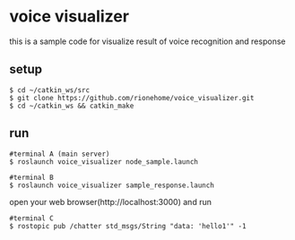# voice visualizer
this is a sample code for visualize result of voice recognition and response

## setup
```
$ cd ~/catkin_ws/src
$ git clone https://github.com/rionehome/voice_visualizer.git
$ cd ~/catkin_ws && catkin_make
```

## run

```
#terminal A (main server)
$ roslaunch voice_visualizer node_sample.launch

#terminal B
$ roslaunch voice_visualizer sample_response.launch
```

open your web browser(http://localhost:3000) and run 
```
#terminal C
$ rostopic pub /chatter std_msgs/String "data: 'hello1'" -1
```
